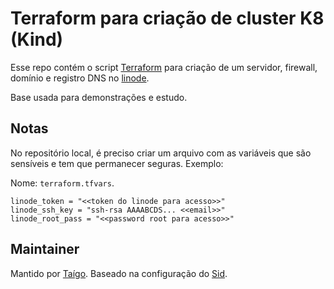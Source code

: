 # Terraform para criação de cluster K8 (Kind)

Esse repo contém o script [Terraform](https://www.terraform.io/) para criação de um servidor, firewall, domínio e registro DNS no [linode](https://cloud.linode.com/).

Base usada para demonstrações e estudo.

## Notas
No repositório local, é preciso criar um arquivo com as variáveis que são sensíveis e tem que permanecer seguras. Exemplo:

Nome: `terraform.tfvars`.
```
linode_token = "<<token do linode para acesso>>"
linode_ssh_key = "ssh-rsa AAAABCDS... <<email>>"
linode_root_pass = "<<password root para acesso>>"
```

## Maintainer
Mantido por [Taígo](https://github.com/taigorene).
Baseado na configuração do [Sid](https://www.youtube.com/watch?v=C3ptdKC9-EQ).